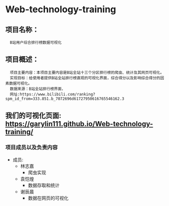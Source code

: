 # Web-technology-training

## 项目名称：
      B站用户综合排行榜数据可视化

## 项目概述：
      项目主要内容：本项目主要内容是B站全站十三个分区排行榜的爬虫、统计及其网页可视化。
      实现目标：给使用者提供B站全站排行榜直观的可视化界面，综合得分以及影响综合得分的因素数据可视化。
      数据来源：B站全站排行榜界面，
      网址:https://www.bilibili.com/ranking?spm_id_from=333.851.b_7072696d61727950616765546162.3

## 我们的可视化页面: https://garylin111.github.io/Web-technology-training/

### 项目成员以及负责内容
- 成员:
  - 林志嘉
    - 爬虫实现
  - 袁恺煌
    - 数据存取和统计
  - 谢辰晨
    - 数据在网页的可视化
